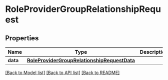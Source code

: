 # RoleProviderGroupRelationshipRequest

## Properties
Name | Type | Description | Notes
------------ | ------------- | ------------- | -------------
**data** | [**RoleProviderGroupRelationshipRequestData**](RoleProviderGroupRelationshipRequestData.md) |  | 

[[Back to Model list]](../README.md#documentation-for-models) [[Back to API list]](../README.md#documentation-for-api-endpoints) [[Back to README]](../README.md)

